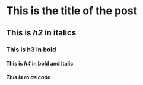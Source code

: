 
# This is the title of the post
## This is *h2* in italics
### This is **h3** in bold
#### This is ***h4*** in bold and italic
##### This is `h5` as code

